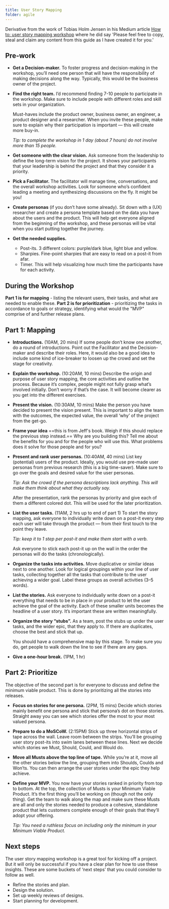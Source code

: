 ```yaml
---
title: User Story Mapping
folder: agile
---
```


Derivative from the work of Tobias Holm Jensen in his Medium article [How to: user story mapping workshop](https://uxdesign.cc/how-to-user-story-mapping-workshop-448b58976ff) where he did say 'Please feel free to copy, steal and claim any content from this guide as I have created it for you.'


## Pre-work

* **Get a Decision-maker.**
  To foster progress and decision-making in the workshop, you’ll need one person that will have the responsibility of making decisions along the way. Typically, this would be the business owner of the project.

* **Find the right team.**
  I’d recommend finding 7-10 people to participate in the workshop. Make sure to include people with different roles and skill sets in your organization.

  Must-haves include the product owner, business owner, an engineer, a product designer and a researcher. When you invite these people, make sure to explain why their participation is important — this will create more buy-in.

  *Tip: to complete the workshop in 1 day (about 7 hours) do not involve more than 15 people.*

* **Get someone with the clear vision.**
  Ask someone from the leadership to define the long-term vision for the project. It shows your participants that your leadership is behind the project and that they consider it a priority.

* **Pick a Facilitator.**
  The facilitator will manage time, conversations, and the overall workshop activities. Look for someone who’s confident leading a meeting and synthesizing discussions on the fly. It might be you!

* **Create personas** (if you don’t have some already).
  Sit down with a (UX) researcher and create a persona template based on the data you have about the users and the product. This will help get everyone aligned from the beginning of the workshop, and these personas will be vital when you start putting together the journey.

* **Get the needed supplies.**
  * Post-its. 3 different colors: purple/dark blue, light blue and yellow.
  * Sharpies. Fine-point sharpies that are easy to read on a post-it from afar.
  * Timer. This will help visualizing how much time the participants have for each activity.

## During the Workshop

**Part 1 is for mapping** - listing the relevant users, their tasks, and what are needed to enable these. **Part 2 is for prioritization** - prioritizing the tasks in accordance to goals or strategy, identifying what would the "MVP" comprise of and further release plans.

## Part 1: Mapping

* **Introductions.** (10AM, 20 mins)
  If some people don’t know one another, do a round of introductions. Point out the Facilitator and the Decision-maker and describe their roles. Here, it would also be a good idea to include some kind of ice-breaker to loosen up the crowd and set the stage for creativity.

* **Explain the workshop.** (10:20AM, 10 mins)
  Describe the origin and purpose of user story mapping, the core activities and outline the process. Because it’s complex, people might not fully grasp what’s involved initially. Don’t worry if that’s the case. It will become clearer as you get into the different exercises.

* **Present the vision.** (10:30AM, 10 mins)
  Make the person you have decided to present the vision present. This is important to align the team with the outcomes, the expected value, the overall ‘why’ of the project from the get-go.

* **Frame your idea** ==this is from Jeff's book. Weigh if this should replace the previous step instead.==
  Why are you building this? Tell me about the benefits for you and for the people who will use this. What problems does it solve for those people and for you?

* **Present and rank user personas.** (10:40AM, 40 mins)
  List key (potential) users of the product. Ideally, you would use pre-made user personas from previous research (this is a big time-saver). Make sure to go over the goals and desired value for the user personas.

  *Tip: Ask the crowd if the persona descriptions lack anything. This will make them think about what they actually say.*

  After the presentation, rank the personas by priority and give each of them a different colored dot. This will be used for the later prioritization.

* **List the user tasks.** (11AM, 2 hrs up to end of part 1)
  To start the story mapping, ask everyone to individually write down on a post-it every step each user will take through the product — from their first touch to the point they leave.

  *Tip: keep it to 1 step per post-it and make them start with a verb.*

  Ask everyone to stick each post-it up on the wall in the order the personas will do the tasks (chronologically).

* **Organize the tasks into activities.**
  Move duplicative or similar ideas next to one another. Look for logical groupings within your line of user tasks, collecting together all the tasks that contribute to the user achieving a wider goal. Label these groups as overall activities (3–5 words).

* **List the stories.**
  Ask everyone to individually write down on a post-it everything that needs to be in place in your product to let the user achieve the goal of the activity. Each of these smaller units becomes the headline of a user story. It’s important these are written meaningfully.

* **Organize the story “stubs”.**
  As a team, post the stubs up under the user tasks, and the wider epic, that they apply to. If there are duplicates, choose the best and stick that up.

  You should have a comprehensive map by this stage. To make sure you do, get people to walk down the line to see if there are any gaps.

* **Give a one-hour break.** (1PM, 1 hr)

## Part 2: Prioritize
The objective of the second part is for everyone to discuss and define the minimum viable product. This is done by prioritizing all the stories into releases.

* **Focus on stories for one persona.** (2PM, 15 mins)
  Decide which stories mainly benefit one persona and stick that persona’s dot on those stories. Straight away you can see which stories offer the most to your most valued persona.

* **Prepare to do a MoSCoW.** (2:15PM)
  Stick up three horizontal strips of tape across the wall. Leave room between the strips. You’ll be grouping user story post-its into swim lanes between these lines. Next we decide which stories we Must, Should, Could, and Would do.

* **Move all Musts above the top line of tape.**
  While you’re at it, move all the other stories below the line, grouping them into Shoulds, Coulds and Won’ts. You can then arrange the user stories under the epic they help achieve.

* **Define your MVP.**
  You now have your stories ranked in priority from top to bottom. At the top, the collection of Musts is your Minimum Viable Product. It’s the first thing you’ll be working on (though not the only thing). Get the team to walk along the map and make sure these Musts are all and only the stories needed to produce a cohesive, standalone product that lets customers complete enough of their goals that they’ll adopt your offering.

  *Tip: You need a ruthless focus on including only the minimum in your Minimum Viable Product.*

## Next steps

The user story mapping workshop is a great tool for kicking off a project. But it will only be successful if you have a clear plan for how to use these insights. These are some buckets of ‘next steps’ that you could consider to follow as well.

* Refine the stories and plan.
* Design the solution.
* Set up weekly reviews of designs.
* Start planning for development.

